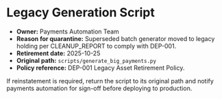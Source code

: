 # Legacy Generation Script

- **Owner:** Payments Automation Team
- **Reason for quarantine:** Superseded batch generator moved to legacy holding per CLEANUP_REPORT to comply with DEP-001.
- **Retirement date:** 2025-10-25
- **Original path:** `scripts/generate_big_payments.py`
- **Policy reference:** DEP-001 Legacy Asset Retirement Policy.

If reinstatement is required, return the script to its original path and notify payments automation for sign-off before deploying to production.
